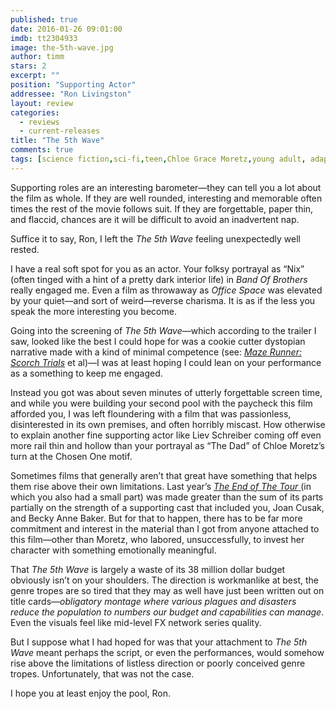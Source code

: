 ```yaml
---
published: true
date: 2016-01-26 09:01:00
imdb: tt2304933
image: the-5th-wave.jpg
author: timm
stars: 2
excerpt: ""
position: "Supporting Actor"
addressee: "Ron Livingston"
layout: review
categories: 
  - reviews
  - current-releases
title: "The 5th Wave"
comments: true
tags: [science fiction,sci-fi,teen,Chloe Grace Moretz,young adult, adaptation,The Maze Runner]
---
```

Supporting roles are an interesting barometer—they can tell you a lot about the film as whole. If they are well rounded, interesting and memorable often times the rest of the movie follows suit. If they are forgettable, paper thin, and flaccid, chances are it will be difficult to avoid an inadvertent nap.

Suffice it to say, Ron, I left the _The 5th Wave_ feeling unexpectedly well rested. 

I have a real soft spot for you as an actor. Your folksy portrayal as “Nix” (often tinged with a hint of a pretty dark interior life) in _Band Of Brothers_ really engaged me. Even a film as throwaway as _Office Space_ was elevated by your quiet—and sort of weird—reverse charisma. It is as if the less you speak the more interesting you become. 

Going into the screening of _The 5th Wave_—which according to the trailer I saw, looked like the best I could hope for was a cookie cutter dystopian narrative made with a kind of minimal competence (see: [_Maze Runner: Scorch Trials_](http://www.dearcastandcrew.com/content/2015/9/22/maze-runner-the-scorch-trials.html) et al)—I was at least hoping I could lean on your performance as a something to keep me engaged.

Instead you got was about seven minutes of utterly forgettable screen time, and while you were building your second pool with the paycheck this film afforded you, I was left floundering with a film that was passionless, disinterested in its own premises, and often horribly miscast. How otherwise to explain another fine supporting actor like Liev Schreiber coming off even more rail thin and hollow than your portrayal as “The Dad” of Chloe Moretz’s turn at the Chosen One motif. 

Sometimes films that generally aren’t that great have something that helps them rise above their own limitations. Last year’s [_The End of The Tour_ ](http://www.dearcastandcrew.com/content/2015/8/27/the-end-of-the-tour.html)(in which you also had a small part) was made greater than the sum of its parts partially on the strength of a supporting cast that included you, Joan Cusak, and Becky Anne Baker. But for that to happen, there has to be far more commitment and interest in the material than I got from anyone attached to this film—other than Moretz, who labored, unsuccessfully, to invest her character with something emotionally meaningful. 

That _The 5th Wave_ is largely a waste of its 38 million dollar budget obviously isn’t on your shoulders. The direction is workmanlike at best, the genre tropes are so tired that they may as well have just been written out on title cards—_obligatory montage where various plagues and disasters reduce the population to numbers our budget and capabilities can manage_. Even the visuals feel like mid-level FX network series quality.

But I suppose what I had hoped for was that your attachment to _The 5th Wave_ meant perhaps the script, or even the performances, would somehow rise above the limitations of listless direction or poorly conceived genre tropes. Unfortunately, that was not the case.

I hope you at least enjoy the pool, Ron.